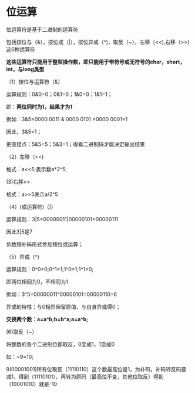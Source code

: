 # **位运算**

位运算符是基于二进制的运算符

包括按位与（&），按位或（|），按位异或（^)，取反（~），左移（<<),右移（>>)这6种运算符

**这些运算符只能用于整型操作数，即只能用于带符号或无符号的char，short，int，与long类型**

（1）按位与运算符（&）

运算规则：0&0=0；0&1=0；1&0=0；1&1=1；

即：**两位同时为1，结果才为1**

例如：3&5=0000 0011 & 0000 0101 =0000 0001=1

因此，3&5=1；

更直接点：5&5=5；5&3=1；得看二进制码才能决定输出结果

（2）左移（<<)

格式：a<<5;表示数a*2^5;

(3)右移>>

格式：a>>5表示a/2^5

（4）(或运算符)（|）

运算规则：3|5=00000011|00000101=00000111

因此3|5是7

负数按补码形式参加按位或运算；

（5）异或（^)

运算规则：0^0=0;0^1=1;1^0=1;1^1=0;

即两位相同为0，不相同为1

例如：3^5=00000011^00000101=00000110=6

异或的特性：与0相异保留原值，与自身异或得0；

**交换两个数：a=a^b;b=b^a;a=a^b;**

(6)取反（~）

将整数的各个二进制位都取反，0变成1，1变成0

如：~9=10;

9(00001001)所有位取反（11110110）这个数最高位是1，为补码，补码转反码要减1，得到（11110101），再转为原码（最高位不变，其他位取反）得到（10001010）就是-10
